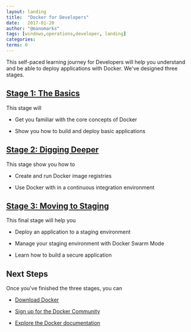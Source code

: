 ```yaml
---
layout: landing
title:  "Docker for Developers"
date:   2017-01-20
author: "@manomarks"
tags: [windows,operations,developer, landing]
categories: 
terms: 0
---
```


This self-paced learning journey for Developers will help you understand and be able to deploy applications with Docker. We've designed three stages.

## [Stage 1: The Basics](/dev-stage1)

This stage will 
  
  * Get you familiar with the core concepts of Docker

  * Show you how to build and deploy basic applications


## [Stage 2: Digging Deeper](/dev-stage2)

This stage show you how to

  * Create and run Docker image registries

  * Use Docker with in a continuous integration environment
 

## [Stage 3: Moving to Staging](/dev-stage3)

This final stage will help you

  * Deploy an application to a staging environment

  * Manage your staging environment with Docker Swarm Mode

  * Learn how to build a secure application

## Next Steps

Once you've finished the three stages, you can

  * [Download Docker](https://docker.com/get-docker)

  * [Sign up for the Docker Community](https://community.docker.com)

  * [Explore the Docker documentation](https://docs.docker.com)